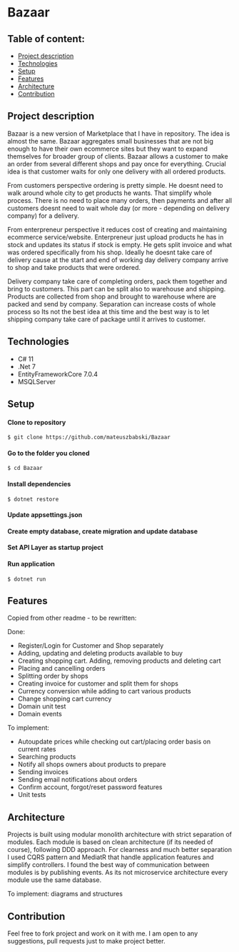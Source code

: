 # Bazaar

## Table of content:

* [Project description](#project-description)
* [Technologies](#technologies)
* [Setup](#setup)
* [Features](#features)
* [Architecture](#architecture)
* [Contribution](#contribution)


## Project description

Bazaar is a new version of Marketplace that I have in repository. The idea is almost the same. Bazaar aggregates small businesses that are not big enough to have their own ecommerce sites but they want to expand themselves for broader group of clients. Bazaar allows a customer to make an order from several different shops and pay once for everything. Crucial idea is that customer waits for only one delivery with all ordered products. 

From customers perspective ordering is pretty simple. He doesnt need to walk around whole city to get products he wants. That simplify whole process. There is no need to place many orders, then payments and after all customers doesnt need to wait whole day (or more - depending on delivery company) for a delivery. 

From enterpreneur perspective it reduces cost of creating and maintaining ecommerce service/website. Enterpreneur just upload products he has in stock and updates its status if stock is empty. He gets split invoice and what was ordered specifically from his shop. Ideally he doesnt take care of delivery cause at the start and end of working day delivery company arrive to shop and take products that were ordered. 

Delivery company take care of completing orders, pack them together and bring to customers. This part can be split also to warehouse and shipping. Products are collected from shop and brought to warehouse where are packed and send by company. Separation can increase costs of whole process so Its not the best idea at this time and the best way is to let shipping company take care of package until it arrives to customer.

## Technologies

- C# 11
- .Net 7
- EntityFrameworkCore 7.0.4
- MSQLServer

## Setup

#### Clone to repository
```
$ git clone https://github.com/mateuszbabski/Bazaar
```

#### Go to the folder you cloned
```
$ cd Bazaar
```

#### Install dependencies
```
$ dotnet restore
```

#### Update appsettings.json 

#### Create empty database, create migration and update database

#### Set API Layer as startup project

#### Run application
```
$ dotnet run
```

## Features
Copied from other readme - to be rewritten:

Done:
- Register/Login for Customer and Shop separately
- Adding, updating and deleting products available to buy
- Creating shopping cart. Adding, removing products and deleting cart
- Placing and cancelling orders
- Splitting order by shops
- Creating invoice for customer and split them for shops
- Currency conversion while adding to cart various products
- Change shopping cart currency
- Domain unit test
- Domain events

To implement:
- Autoupdate prices while checking out cart/placing order basis on current rates
- Searching products
- Notify all shops owners about products to prepare
- Sending invoices
- Sending email notifications about orders
- Confirm account, forgot/reset password features
- Unit tests

## Architecture

Projects is built using modular monolith architecture with strict separation of modules. Each module is based on clean architecture (if its needed of course), following DDD approach. For clearness and much better separation I used CQRS pattern and MediatR that handle application features and simplify controllers. I found the best way of communication between modules is by publishing events. As its not microservice architecture every module use the same database. 

To implement: diagrams and structures

## Contribution

Feel free to fork project and work on it with me. I am open to any suggestions, pull requests just to make project better.
